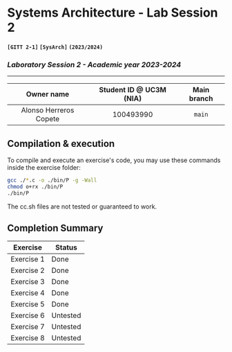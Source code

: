 # **Systems Architecture - Lab Session 2**
**`[GITT 2-1]` `[SysArch]` `(2023/2024)`**
### _Laboratory Session 2 - Academic year 2023-2024_

---

| Owner name | Student ID @ UC3M (NIA) | Main branch |
| :---: | :---: | :---: |
| Alonso Herreros Copete | 100493990 | `main` |

## Compilation & execution
To compile and execute an exercise's code, you may use these commands inside the exercise folder:
```bash
gcc ./*.c -o ./bin/P -g -Wall
chmod o+rx ./bin/P
./bin/P
```
The cc.sh files are not tested or guaranteed to work.

## Completion Summary

| Exercise | Status |
| --- | --- |
| Exercise 1 | Done |
| Exercise 2 | Done |
| Exercise 3 | Done |
| Exercise 4 | Done |
| Exercise 5 | Done |
| Exercise 6 | Untested |
| Exercise 7 | Untested |
| Exercise 8 | Untested |

